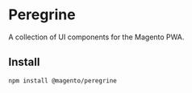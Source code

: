 # Peregrine

A collection of UI components for the Magento PWA.

## Install

```sh
npm install @magento/peregrine
```
